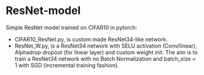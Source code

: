 # ResNet-model
Simple ResNet model trained on CIFAR10 in pytorch:
- CIFAR10_ResNet.py, is custom made ResNet34-like network.
- ResNet_W.py, is a ResNet34 network with SELU activation (Conv/linear), Alphadrop dropout (for linear layer) and custom weight init. The aim is to train a ResNet34 network with no Batch Normalization and batch_size = 1 with SGD (incremental training fashion).
